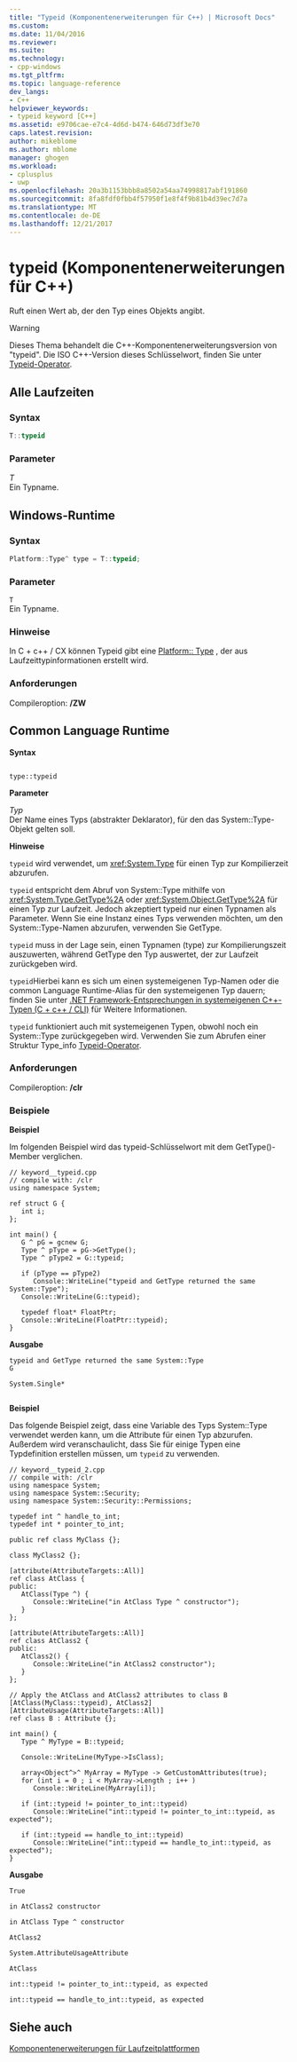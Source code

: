 ```yaml
---
title: "Typeid (Komponentenerweiterungen für C++) | Microsoft Docs"
ms.custom: 
ms.date: 11/04/2016
ms.reviewer: 
ms.suite: 
ms.technology:
- cpp-windows
ms.tgt_pltfrm: 
ms.topic: language-reference
dev_langs:
- C++
helpviewer_keywords:
- typeid keyword [C++]
ms.assetid: e9706cae-e7c4-4d6d-b474-646d73df3e70
caps.latest.revision: 
author: mikeblome
ms.author: mblome
manager: ghogen
ms.workload:
- cplusplus
- uwp
ms.openlocfilehash: 20a3b1153bbb8a8502a54aa74998817abf191860
ms.sourcegitcommit: 8fa8fdf0fbb4f57950f1e8f4f9b81b4d39ec7d7a
ms.translationtype: MT
ms.contentlocale: de-DE
ms.lasthandoff: 12/21/2017
---
```

# <a name="typeid--c-component-extensions"></a>typeid (Komponentenerweiterungen für C++)
Ruft einen Wert ab, der den Typ eines Objekts angibt.  
  
> [!WARNING]
>  Dieses Thema behandelt die C++-Komponentenerweiterungsversion von "typeid". Die ISO C++-Version dieses Schlüsselwort, finden Sie unter [Typeid-Operator](../cpp/typeid-operator.md).  
  
## <a name="all-runtimes"></a>Alle Laufzeiten  
  
### <a name="syntax"></a>Syntax  
  
```cpp  
T::typeid  
```  
  
### <a name="parameters"></a>Parameter  
 *T*  
 Ein Typname.  
  
## <a name="windows-runtime"></a>Windows-Runtime  
  
### <a name="syntax"></a>Syntax  
  
```cpp  
Platform::Type^ type = T::typeid;  
```  
  
### <a name="parameters"></a>Parameter  
 `T`  
 Ein Typname.  
  
### <a name="remarks"></a>Hinweise  
 In C + c++ / CX können Typeid gibt eine [Platform:: Type](../cppcx/platform-type-class.md) , der aus Laufzeittypinformationen erstellt wird.  
  
### <a name="requirements"></a>Anforderungen  
 Compileroption: **/ZW**  
  
## <a name="common-language-runtime"></a>Common Language Runtime 
 **Syntax**  
  
```  
  
type::typeid  
```  
  
 **Parameter**  
  
 *Typ*  
 Der Name eines Typs (abstrakter Deklarator), für den das System::Type-Objekt gelten soll.  
  
 **Hinweise**  
  
 `typeid` wird verwendet, um <xref:System.Type> für einen Typ zur Kompilierzeit abzurufen.  
  
 `typeid` entspricht dem Abruf von System::Type mithilfe von <xref:System.Type.GetType%2A> oder <xref:System.Object.GetType%2A> für einen Typ zur Laufzeit. Jedoch akzeptiert typeid nur einen Typnamen als Parameter.  Wenn Sie eine Instanz eines Typs verwenden möchten, um den System::Type-Namen abzurufen, verwenden Sie GetType.  
  
 `typeid` muss in der Lage sein, einen Typnamen (type) zur Kompilierungszeit auszuwerten, während GetType den Typ auswertet, der zur Laufzeit zurückgeben wird.  
  
 `typeid`Hierbei kann es sich um einen systemeigenen Typ-Namen oder die common Language Runtime-Alias für den systemeigenen Typ dauern; finden Sie unter [.NET Framework-Entsprechungen in systemeigenen C++-Typen (C + c++ / CLI)](../dotnet/dotnet-framework-equivalents-to-cpp-native-types-cpp-cli.md) für Weitere Informationen.  
  
 `typeid` funktioniert auch mit systemeigenen Typen, obwohl noch ein System::Type zurückgegeben wird.  Verwenden Sie zum Abrufen einer Struktur Type_info [Typeid-Operator](../cpp/typeid-operator.md).  
  
### <a name="requirements"></a>Anforderungen  
 Compileroption: **/clr**  
  
### <a name="examples"></a>Beispiele  
 **Beispiel**  
  
 Im folgenden Beispiel wird das typeid-Schlüsselwort mit dem GetType()-Member verglichen.  
  
```  
// keyword__typeid.cpp  
// compile with: /clr  
using namespace System;  
  
ref struct G {  
   int i;  
};  
  
int main() {  
   G ^ pG = gcnew G;  
   Type ^ pType = pG->GetType();  
   Type ^ pType2 = G::typeid;  
  
   if (pType == pType2)  
      Console::WriteLine("typeid and GetType returned the same System::Type");  
   Console::WriteLine(G::typeid);  
  
   typedef float* FloatPtr;  
   Console::WriteLine(FloatPtr::typeid);  
}  
```  
  
 **Ausgabe**  
  
```Output  
typeid and GetType returned the same System::Type  
G  
  
System.Single*  
  
```  
  
 **Beispiel**  
  
 Das folgende Beispiel zeigt, dass eine Variable des Typs System::Type verwendet werden kann, um die Attribute für einen Typ abzurufen.  Außerdem wird veranschaulicht, dass Sie für einige Typen eine Typdefinition erstellen müssen, um `typeid` zu verwenden.  
  
```  
// keyword__typeid_2.cpp  
// compile with: /clr  
using namespace System;  
using namespace System::Security;  
using namespace System::Security::Permissions;  
  
typedef int ^ handle_to_int;  
typedef int * pointer_to_int;  
  
public ref class MyClass {};  
  
class MyClass2 {};  
  
[attribute(AttributeTargets::All)]  
ref class AtClass {  
public:  
   AtClass(Type ^) {  
      Console::WriteLine("in AtClass Type ^ constructor");  
   }  
};  
  
[attribute(AttributeTargets::All)]  
ref class AtClass2 {  
public:  
   AtClass2() {  
      Console::WriteLine("in AtClass2 constructor");  
   }  
};  
  
// Apply the AtClass and AtClass2 attributes to class B  
[AtClass(MyClass::typeid), AtClass2]     
[AttributeUsage(AttributeTargets::All)]  
ref class B : Attribute {};  
  
int main() {  
   Type ^ MyType = B::typeid;  
  
   Console::WriteLine(MyType->IsClass);  
  
   array<Object^>^ MyArray = MyType -> GetCustomAttributes(true);  
   for (int i = 0 ; i < MyArray->Length ; i++ )  
      Console::WriteLine(MyArray[i]);  
  
   if (int::typeid != pointer_to_int::typeid)  
      Console::WriteLine("int::typeid != pointer_to_int::typeid, as expected");  
  
   if (int::typeid == handle_to_int::typeid)  
      Console::WriteLine("int::typeid == handle_to_int::typeid, as expected");  
}  
```  
  
 **Ausgabe**  
  
```Output  
True  
  
in AtClass2 constructor  
  
in AtClass Type ^ constructor  
  
AtClass2  
  
System.AttributeUsageAttribute  
  
AtClass  
  
int::typeid != pointer_to_int::typeid, as expected  
  
int::typeid == handle_to_int::typeid, as expected  
```  
  
## <a name="see-also"></a>Siehe auch  
 [Komponentenerweiterungen für Laufzeitplattformen](../windows/component-extensions-for-runtime-platforms.md)